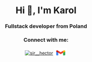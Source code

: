 <h1 align="center">Hi 👋, I'm Karol</h1>
<h3 align="center">Fullstack developer from Poland</h3>

<h3 align="center">Connect with me:</h3>
<p align="center">
<a href="https://instagram.com/sir__hector" target="blank"><img align="center" src="https://raw.githubusercontent.com/rahuldkjain/github-profile-readme-generator/master/src/images/icons/Social/instagram.svg" alt="sir__hector" height="30" width="40" /></a>
<a href="mailto:krauskarol7@gmail.com" target="blank"><img align="center" src="https://raw.githubusercontent.com/edent/SuperTinyIcons/81f6c051cf379e0e73c1f3b5df15826e368df8a0/images/svg/gmail.svg" alt="email" height="30" width="40" /></a>

</p>
